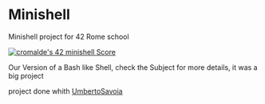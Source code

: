 # Minishell

Minishell project for 42 Rome school 

[![cromalde's 42 minishell Score](https://badge42.vercel.app/api/v2/cl1z1axw3001109mox1m22pjp/project/2103917)](https://github.com/JaeSeoKim/badge42)

Our Version of a Bash like Shell, check the Subject for more details, it was a big project

project done whith [UmbertoSavoia](https://github.com/UmbertoSavoia)
